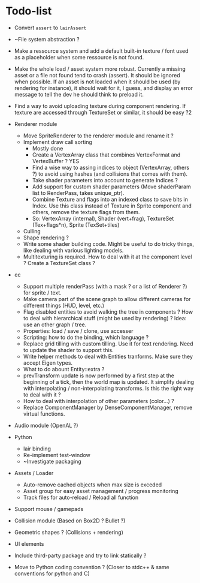 # Todo-list

- Convert `assert` to `lairAssert`
- ~File system abstraction ?
- Make a ressource system and add a default built-in texture / font used as a
  placeholder when some ressource is not found.
- Make the whole load / asset system more robust. Currently a missing asset or
  a file not found tend to crash (assert). It should be ignored when possible.
  If an asset is not loaded when it should be used (by rendering for instance),
  it should wait for it, I guess, and display an error message to tell the
  dev he should think to preload it.
- Find a way to avoid uploading texture during component rendering. If texture
  are accessed through TextureSet or similar, it should be easy ?2
- Renderer module
  - Move SpriteRenderer to the renderer module and rename it ?
  - Implement draw call sorting
    * Mostly done
    - Create a VertexArray class that combines VertexFormat and VertexBuffer ? YES
    - Find a wise way to assing indices to object (VertexArray, others ?) to
      avoid using hashes (and collisions that comes with them).
    - Take shader parameters into account to generate Indices ?
    - Add support for custom shader parameters (Move shaderParam list to
      RenderPass, takes unique_ptr).
    - Combine Texture and flags into an indexed class to save bits in Index.
      Use this class instead of Texture in Sprite component and others, remove
      the texture flags from them.
    - So: VertexArray (internal), Shader (vert+frag), TextureSet (Tex+flags*n), Sprite (TexSet+tiles)
  - Culling
  - Shape rendering ?
  - Write some shader building code. Might be useful to do tricky things, like
    dealing with various lighting models.
  - Multitexturing is required. How to deal with it at the component level ?
    Create a TextureSet class ?
- ec
  - Support multiple renderPass (with a mask ? or a list of Renderer ?) for
    sprite / text.
  - Make camera part of the scene graph to allow different cameras for different
    things (HUD, level, etc.)
  - Flag disabled entities to avoid walking the tree in components ? How to deal
    with hierarchical stuff (might be used by rendering) ? Idea: use an other
    graph / tree.
  - Properties: load / save / clone, use accesser
  - Scripting: how to do the binding, which language ?
  - Replace grid tilling with custom tilling. Use it for text rendering. Need
    to update the shader to support this.
  - Write helper methods to deal with Entities tranforms. Make sure they accept
    Eigen types.
  - What to do abount Entity::extra ?
  - prevTransform update is now performed by a first step at the beginning of
    a tick, then the world map is updated. It simplify dealing with
    interpolating / non-interpolating transforms. Is this the right way to deal
    with it ?
  - How to deal with interpolation of other parameters (color...) ?
  - Replace ComponentManager by DenseComponentManager, remove virtual functions.
- Audio module (OpenAL ?)
- Python
  - lair binding
  - Re-implement test-window
  - ~Investigate packaging
- Assets / Loader
  - Auto-remove cached objects when max size is exceded
  - Asset group for easy asset management / progress monitoring
  - Track files for auto-reload / Reload all function
- Support mouse / gamepads
- Collision module (Based on Box2D ? Bullet ?)
- Geometric shapes ? (Collisions + rendering)
- UI elements
- Include third-party package and try to link statically ?


- Move to Python coding convention ? (Closer to stdc++ & same conventions for python and C)
